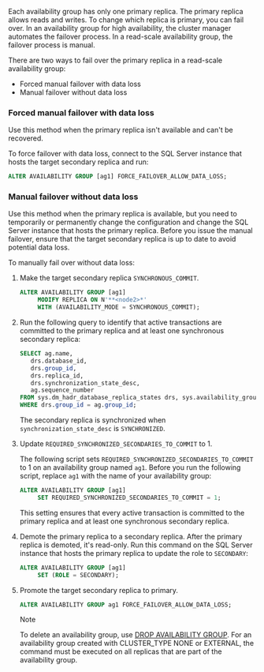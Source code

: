 Each availability group has only one primary replica. The primary replica allows reads and writes. To change which replica is primary, you can fail over. In an availability group for high availability, the cluster manager automates the failover process. In a read-scale availability group, the failover process is manual. 

There are two ways to fail over the primary replica in a read-scale availability group:

- Forced manual failover with data loss
- Manual failover without data loss

### Forced manual failover with data loss

Use this method when the primary replica isn't available and can't be recovered. 

To force failover with data loss, connect to the SQL Server instance that hosts the target secondary replica and run:

```SQL
ALTER AVAILABILITY GROUP [ag1] FORCE_FAILOVER_ALLOW_DATA_LOSS;
```

### Manual failover without data loss

Use this method when the primary replica is available, but you need to temporarily or permanently change the configuration and change the SQL Server instance that hosts the primary replica. Before you issue the manual failover, ensure that the target secondary replica is up to date to avoid potential data loss. 

To manually fail over without data loss:

1. Make the target secondary replica `SYNCHRONOUS_COMMIT`.

   ```SQL
   ALTER AVAILABILITY GROUP [ag1] 
        MODIFY REPLICA ON N'**<node2>*' 
        WITH (AVAILABILITY_MODE = SYNCHRONOUS_COMMIT);
   ```

2. Run the following query to identify that active transactions are committed to the primary replica and at least one synchronous secondary replica: 

   ```SQL
   SELECT ag.name, 
      drs.database_id, 
      drs.group_id, 
      drs.replica_id, 
      drs.synchronization_state_desc, 
      ag.sequence_number
   FROM sys.dm_hadr_database_replica_states drs, sys.availability_groups ag
   WHERE drs.group_id = ag.group_id; 
   ```

   The secondary replica is synchronized when `synchronization_state_desc` is `SYNCHRONIZED`.

3. Update `REQUIRED_SYNCHRONIZED_SECONDARIES_TO_COMMIT` to 1.

   The following script sets `REQUIRED_SYNCHRONIZED_SECONDARIES_TO_COMMIT` to 1 on an availability group named `ag1`. Before you run the following script, replace `ag1` with the name of your availability group:

   ```SQL
   ALTER AVAILABILITY GROUP [ag1] 
        SET REQUIRED_SYNCHRONIZED_SECONDARIES_TO_COMMIT = 1;
   ```

   This setting ensures that every active transaction is committed to the primary replica and at least one synchronous secondary replica. 

4. Demote the primary replica to a secondary replica. After the primary replica is demoted, it's read-only. Run this command on the SQL Server instance that hosts the primary replica to update the role to `SECONDARY`:

   ```SQL
   ALTER AVAILABILITY GROUP [ag1] 
        SET (ROLE = SECONDARY); 
   ```

5. Promote the target secondary replica to primary. 

   ```SQL
   ALTER AVAILABILITY GROUP ag1 FORCE_FAILOVER_ALLOW_DATA_LOSS; 
   ```  

   > [!NOTE] 
   > To delete an availability group, use [DROP AVAILABILITY GROUP](https://docs.microsoft.com/en-us/sql/t-sql/statements/drop-availability-group-transact-sql). For an availability group created with CLUSTER_TYPE NONE or EXTERNAL, the command must be executed on all replicas that are part of the availability group.